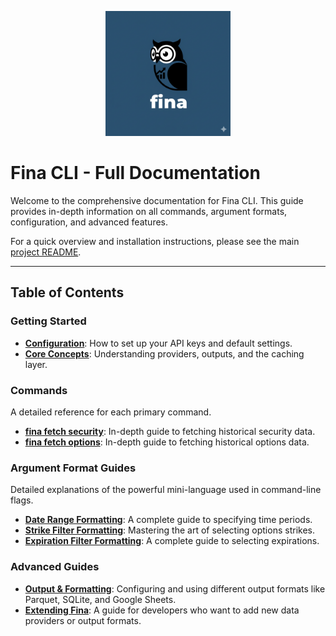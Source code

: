 <p align="center">
  <img src="docs/assets/logo.png" alt="Fina CLI Logo" width="200"/>
</p>

# Fina CLI - Full Documentation

Welcome to the comprehensive documentation for Fina CLI. This guide provides in-depth information on all commands, argument formats, configuration, and advanced features.

For a quick overview and installation instructions, please see the main [project README](../README.md).

---

## Table of Contents

### Getting Started
* **[Configuration](./configuration.md)**: How to set up your API keys and default settings.
* **[Core Concepts](./core-concepts.md)**: Understanding providers, outputs, and the caching layer.

### Commands
A detailed reference for each primary command.
* **[fina fetch security](./commands/fetch-security.md)**: In-depth guide to fetching historical security data.
* **[fina fetch options](./commands/fetch-options.md)**: In-depth guide to fetching historical options data.

### Argument Format Guides
Detailed explanations of the powerful mini-language used in command-line flags.
* **[Date Range Formatting](./guides/date-format.md)**: A complete guide to specifying time periods.
* **[Strike Filter Formatting](./guides/strike-filters.md)**: Mastering the art of selecting options strikes.
* **[Expiration Filter Formatting](./guides/expiration-filters.md)**: A complete guide to selecting expirations.

### Advanced Guides
* **[Output & Formatting](./guides/outputs.md)**: Configuring and using different output formats like Parquet, SQLite, and Google Sheets.
* **[Extending Fina](./guides/extending.md)**: A guide for developers who want to add new data providers or output formats.